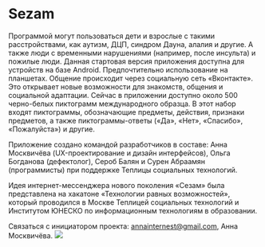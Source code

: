 # Sezam

Программой могут пользоваться дети и взрослые с такими расстройствами, как аутизм, ДЦП, синдром Дауна, алалия и другие. А также люди с временными нарушениями (например, после инсульта) и пожилые люди.
Данная стартовая версия приложения доступна для устройств на базе Android. Предпочтительно использование на планшетах.
Общение происходит через социальную сеть «Вконтакте». Это открывает новые возможности для  знакомств, общения и социальной адаптации.
Сейчас в приложении доступно около 500 черно-белых пиктограмм международного образца. В этот набор входят пиктограммы, обозначающие предметы, действия, признаки предметов, а также пиктограммы-ответы («Да», «Нет», «Спасибо», «Пожалуйста») и другие.

Приложение создано командой разработчиков в составе: Анна Москвичёва (UX-проектирование и дизайн интерфейсов), Ольга Богданова (дефектолог), Сероб Балян и Сурен Абраамян (программисты) при поддержке Теплицы социальных технологий.

Идея интернет-мессенджера нового поколения «Сезам» была представлена на хакатоне «Технологии равных возможностей», который проводился в Москве Теплицей социальных технологий и Институтом ЮНЕСКО по информационным технологиям в образовании.

Связаться с инициатором проекта:   annainternest@gmail.com, Анна Москвичёва.
![](http://www.sezamapp.ru/images/sezam.svg)

